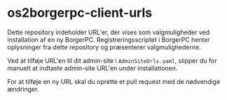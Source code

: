 # os2borgerpc-client-urls
Dette repository indeholder URL'er, der vises som valgmuligheder ved installation af en ny BorgerPC. Registreringsscriptet i BorgerPC henter oplysninger fra dette repository og præsenterer valgmulighederne.

Ved at tilføje URL'en til dit admin-site i `AdminSiteUrls.yaml`, slipper du for manuelt at indtaste admin-site URL'en under installationen.

For at tilføje en ny URL skal du oprette et pull request med de nødvendige ændringer.
